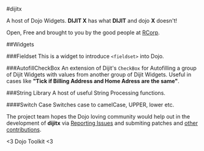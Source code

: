 #dijitx


A host of Dojo Widgets. **DIJIT X** has what **DIJIT** and dojo **X** doesn't!

Open, Free and brought to you by the good people at [RCorp](http://wwww.rcorp.co.in).


##Widgets


###Fieldset
This is a widget to introduce `<fieldset>` into Dojo.

###AutofillCheckBox
An extension of Dijit's ````CheckBox```` for Autofilling a group of Dijit Widgets with values from another group of Dijit Widgets. Useful in cases like **"Tick if Billing Address and Home Adress are the same"**.

###String Library
A host of useful String Processing functions.

####Switch Case
Switches case to camelCase, UPPER, lower etc.

The project team hopes the Dojo loving community would help out in the development of **dijitx** via [Reporting Issues](https://github.com/rcorp/dijitx/issues) and submiting patches and [other contributions](https://github.com/rcorp/dijitx/fork_select).

<3 Dojo Toolkit <3
